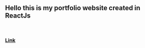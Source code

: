 <h2>Hello this is my portfolio website created in ReactJs</h1>
<br/>
<h3><a href="https://yugsalvation.github.io/#/" >Link</a></h3>
